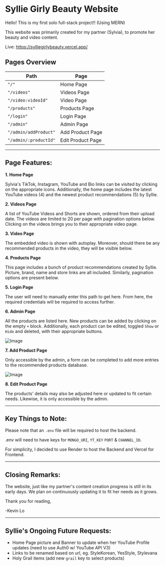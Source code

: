 ﻿# Syllie Girly Beauty Website

Hello! This is my first solo full-stack project!! (Using MERN)

This website was primarily created for my partner (Sylvia), to promote her beauty and video content.

Live: https://sylliegirlybeauty.vercel.app/

## Pages Overview

| Path                  | Page              |
| --------------------- | ----------------- | 
| `"/"`                 | Home Page         | 
| `"/videos"`           | Videos Page       | 
| `"/video:videoId"`    | Video Page        | 
| `"/products"`         | Products Page     | 
| `"/login"`            | Login Page        | 
| `"/admin"`            | Admin Page        | 
| `"/admin/addProduct"` | Add Product Page  |
| `"/admin/:productId"` | Edit Product Page |

---


## Page Features:

**1. Home Page**

Sylvia's TikTok, Instagram, YouTube and Bio links can be visited by clicking on the appropriate icons.
Additionally, the home page includes the latest YouTube videos (4) and the newest product recommendations (5) by Syllie.


**2. Videos Page**

A list of YouTube Videos and Shorts are shown, ordered from their upload date. The videos are limited to 20 per page with pagination options below.
Clicking on the videos brings you to their appropriate video page.


**3. Video Page**

The embedded video is shown with autoplay.
Moreover, should there be any recommended products in the video, they will be visible below.


**4. Products Page**

This page includes a bunch of product recommendations created by Syllie. 
Picture, brand, name and store links are all included.
Similarly, pagination options are present below.

**5. Login Page**

The user will need to manually enter this path to get here.
From here, the required credentials will be required to access further.

**6. Admin Page**

All the products are listed here. New products can be added by clicking on the empty `+` block. Additionally, each product can be edited, toggled `Show` or `Hide` and deleted, with their appropriate buttons.

![Image](https://github.com/user-attachments/assets/118f62f2-bf1d-4a7d-95a8-8f88d7a3660e)

**7. Add Product Page**

Only accessible by the admin, a form can be completed to add more entries to the recommended products database.

![Image](https://github.com/user-attachments/assets/a9b48b7b-78f5-4f1d-9068-1205ca2d7083)

**8. Edit Product Page**

The products' details may also be adjusted here or updated to fit certain needs.
Likewise, it is only accessible by the admin.

---

## Key Things to Note:

Please note that an `.env` file will be required to host the backend.

.env will need to have keys for `MONGO_URI`, `YT_KEY` `PORT` & `CHANNEL_ID`.

For simplicity, I decided to use Render to host the Backend and Vercel for Frontend.

---

## Closing Remarks:

The website, just like my partner's content creation progress is still in its early days. We plan on continuously updating it to fit her needs as it grows.

Thank you for reading,

-Kevin Lo

---

## Syllie's Ongoing Future Requests:
- Home Page picture and Banner to update when her YouTube Profile updates (need to use Auth0 w/ YouTube API V3)
- Links to be renamed based on url, eg. StyleKorean, YesStyle, Stylevana
- Holy Grail items (add new `grail` key to select products)
